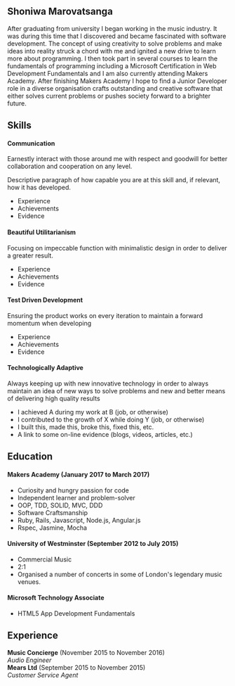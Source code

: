 ## Shoniwa Marovatsanga

After graduating from university I began working in the music industry. It was during this time that I discovered and became fascinated with software development. The concept of using creativity to solve problems and make ideas into reality struck a chord with me and ignited a new drive to learn more about programming. I then took part in several courses to learn the fundamentals of programming including a Microsoft Certification in Web Development Fundamentals and I am also currently attending Makers Academy. After finishing Makers Academy I hope to find a Junior Developer role in a diverse organisation crafts outstanding and creative software that either solves current problems or pushes society forward to a brighter future.

## Skills

#### Communication

Earnestly interact with those around me with respect and goodwill for better collaboration and cooperation on any level.

Descriptive paragraph of how capable you are at this skill and, if relevant, how it has developed.

- Experience
- Achievements
- Evidence

#### Beautiful Utilitarianism

Focusing on impeccable function with minimalistic design in order to deliver a greater result.

- Experience
- Achievements
- Evidence

#### Test Driven Development

Ensuring the product works on every iteration to maintain a forward momentum when developing

- Experience
- Achievements
- Evidence

#### Technologically Adaptive

Always keeping up with new innovative technology in order to always maintain an idea of new ways to solve problems and new and better means of delivering high quality results

- I achieved A during my work at B (job, or otherwise)
- I contributed to the growth of X while doing Y (job, or otherwise)
- I built this, made this, broke this, fixed this, etc.
- A link to some on-line evidence (blogs, videos, articles, etc.)

## Education

#### Makers Academy (January 2017 to March 2017)

- Curiosity and hungry passion for code
- Independent learner and problem-solver
- OOP, TDD, SOLID, MVC, DDD
- Software Craftsmanship
- Ruby, Rails, Javascript, Node.js, Angular.js
- Rspec, Jasmine, Mocha

#### University of Westminster (September 2012 to July 2015)

- Commercial Music
- 2:1
- Organised a number of concerts in some of London's legendary music venues.

#### Microsoft Technology Associate
- HTML5 App Development Fundamentals

## Experience

**Music Concierge** (November 2015 to November 2016)    
*Audio Engineer*  
**Mears Ltd** (September 2015 to November 2015)   
*Customer Service Agent*  
